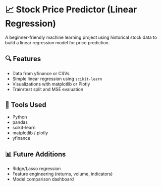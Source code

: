 # 📈 Stock Price Predictor (Linear Regression)

A beginner-friendly machine learning project using historical stock data to build a linear regression model for price prediction.

## 🔍 Features
- Data from yfinance or CSVs
- Simple linear regression using `scikit-learn`
- Visualizations with matplotlib or Plotly
- Train/test split and MSE evaluation

## 🔧 Tools Used
- Python
- pandas
- scikit-learn
- matplotlib / plotly
- yfinance

## 📊 Future Additions
- Ridge/Lasso regression
- Feature engineering (returns, volume, indicators)
- Model comparison dashboard
